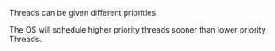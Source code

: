 ﻿Threads can be given different priorities.

The OS will schedule higher priority threads sooner than lower priority Threads.